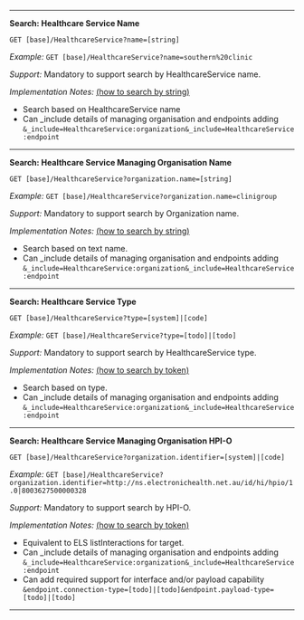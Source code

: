 
-----------
**Search: Healthcare Service Name**

`GET [base]/HealthcareService?name=[string]`

*Example:* 
`GET [base]/HealthcareService?name=southern%20clinic`

*Support:* Mandatory to support search by HealthcareService name.

*Implementation Notes:* [(how to search by string)]
* Search based on HealthcareService name
* Can _include details of managing organisation and endpoints adding 
`&_include=HealthcareService:organization&_include=HealthcareService:endpoint`

-----------
**Search: Healthcare Service Managing Organisation Name**

`GET [base]/HealthcareService?organization.name=[string]`

*Example:* 
`GET [base]/HealthcareService?organization.name=clinigroup`

*Support:* Mandatory to support search by Organization name.

*Implementation Notes:* [(how to search by string)]
* Search based on text name.
* Can _include details of managing organisation and endpoints adding 
`&_include=HealthcareService:organization&_include=HealthcareService:endpoint`


-----------
**Search: Healthcare Service Type**

`GET [base]/HealthcareService?type=[system]|[code]`

*Example:* 
`GET [base]/HealthcareService?type=[todo]|[todo]`

*Support:* Mandatory to support search by HealthcareService type.

*Implementation Notes:* [(how to search by token)]
* Search based on type.
* Can _include details of managing organisation and endpoints adding 
`&_include=HealthcareService:organization&_include=HealthcareService:endpoint`

-----------
**Search: Healthcare Service Managing Organisation HPI-O**

`GET [base]/HealthcareService?organization.identifier=[system]|[code]`

*Example:* 
`GET [base]/HealthcareService?organization.identifier=http://ns.electronichealth.net.au/id/hi/hpio/1.0|8003627500000328`

*Support:* Mandatory to support search by HPI-O.

*Implementation Notes:* [(how to search by token)]
* Equivalent to ELS listInteractions for target.
* Can _include details of managing organisation and endpoints adding 
`&_include=HealthcareService:organization&_include=HealthcareService:endpoint`
* Can add required support for interface and/or payload capability 
`&endpoint.connection-type=[todo]|[todo]&endpoint.payload-type=[todo]|[todo]`

-----------

 [(how to search by reference)]: http://hl7.org/fhir/search.html#reference
 [(how to search by token)]: http://hl7.org/fhir/search.html#token
 [(how to search by date)]: http://hl7.org/fhir/search.html#date
 [(how to search by string)]: http://hl7.org/fhir/search.html#string
